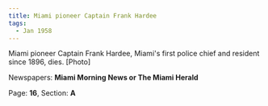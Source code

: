 ```yaml
---  
title: Miami pioneer Captain Frank Hardee  
tags:  
  - Jan 1958  
---  
```

  
Miami pioneer Captain Frank Hardee, Miami's first police chief and resident since 1896, dies. [Photo]  
  
Newspapers: **Miami Morning News or The Miami Herald**  
  
Page: **16**, Section: **A** 
